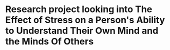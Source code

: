 # Research project looking into The Effect of Stress on a Person's Ability to Understand Their Own Mind and the Minds Of Others
